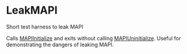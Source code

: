 # LeakMAPI
Short test harness to leak MAPI

Calls [MAPIInitialize](https://msdn.microsoft.com/en-us/library/office/cc842343.aspx) and exits without calling [MAPIUninitialize](https://msdn.microsoft.com/en-us/library/office/cc765647.aspx). Useful for demonstrating the dangers of leaking MAPI.
